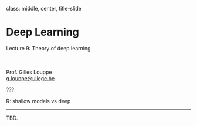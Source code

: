 class: middle, center, title-slide

# Deep Learning

Lecture 9: Theory of deep learning

<br><br>
Prof. Gilles Louppe<br>
[g.louppe@uliege.be](g.louppe@uliege.be)

???

R: shallow models vs deep

---

TBD.
